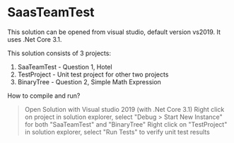 # SaasTeamTest

This solution can be opened from visual studio, default version vs2019. It uses .Net Core 3.1.

This solution consists of 3 projects:

1. SaaTeamTest - Question 1, Hotel  
2. TestProject - Unit test project for other two projects
3. BinaryTree - Question 2, Simple Math Expression


How to compile and run? 
> Open Solution with Visual studio 2019 (with .Net Core 3.1)
> Right click on project in solution explorer, select "Debug > Start New Instance" for both "SaaTeamTest" and "BinaryTree"
> Right click on "TestProject" in solution explorer, select "Run Tests" to verify unit test results
